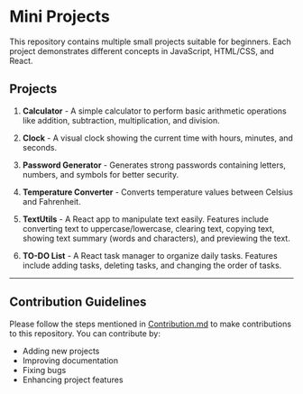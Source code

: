 # Mini Projects

This repository contains multiple small projects suitable for beginners. Each project demonstrates different concepts in JavaScript, HTML/CSS, and React.

## Projects

1. **Calculator** - A simple calculator to perform basic arithmetic operations like addition, subtraction, multiplication, and division.

2. **Clock** - A visual clock showing the current time with hours, minutes, and seconds.

3. **Password Generator** - Generates strong passwords containing letters, numbers, and symbols for better security.

4. **Temperature Converter** - Converts temperature values between Celsius and Fahrenheit.

5. **TextUtils** - A React app to manipulate text easily. Features include converting text to uppercase/lowercase, clearing text, copying text, showing text summary (words and characters), and previewing the text.

6. **TO-DO List** - A React task manager to organize daily tasks. Features include adding tasks, deleting tasks, and changing the order of tasks.

---

## Contribution Guidelines

Please follow the steps mentioned in [Contribution.md](Contribution.md) to make contributions to this repository. You can contribute by:

- Adding new projects
- Improving documentation
- Fixing bugs
- Enhancing project features
